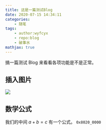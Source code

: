```yaml
---
title: 这是一篇测试Blog
date: 2020-07-15 14:34:11
categories:
	- 随笔
tags:
	- author:wyfcyx
	- repo:blog
	- 破事水
mathjax: true
---
```

搞一篇测试 Blog 来看看各项功能是不是正常。
<!-- more -->

## 插入图片
![](../kanna.jpg)
## 数学公式
我们的中间 $a + b = c$ 有一个公式。
$\mathtt{0x8020 \_ 0000}$

